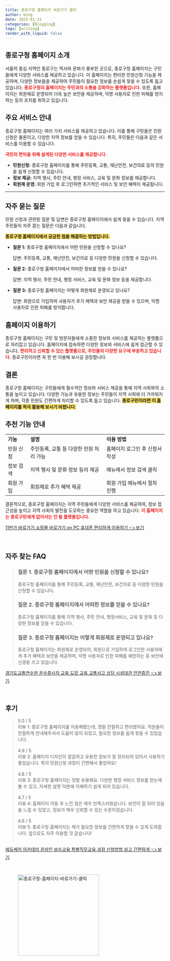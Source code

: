 ```yaml
---
title: 종로구청 홈페이지 바로가기 클릭
author: bing
date: 2025-01-31
categories: [Blogging]
tags: [writing]
render_with_liquid: false
---
```



<h2 id='종로구청 홈페이지 소개'>종로구청 홈페이지 소개</h2>

<p>서울의 중심 지역인 종로구는 역사와 문화가 풍부한 곳으로, 종로구청 홈페이지는 구민들에게 다양한 서비스를 제공하고 있습니다. 이 홈페이지는 편리한 민원신청 기능을 제공하며, 다양한 정보들을 제공하여 주민들이 필요한 정보를 손쉽게 찾을 수 있도록 돕고 있습니다. <b><span style="color: #ee2323;">종로구청의 홈페이지는 주민과의 소통을 강화하는 플랫폼입니다.</span></b> 또한, 홈페이지는 회원제로 운영되어 더욱 높은 보안을 제공하며, 익명 사용자로 인한 피해를 방지하는 등의 조치를 취하고 있습니다.</p>

<h2 id='주요 서비스 안내'>주요 서비스 안내</h2>

<p>종로구청 홈페이지는 여러 가지 서비스를 제공하고 있습니다. 이를 통해 구민들은 민원신청은 물론이고, 다양한 지역 정보를 얻을 수 있습니다. 특히, 주민들은 다음과 같은 서비스를 이용할 수 있습니다. </p>

<p><b><span style="color: #ee2323;">국민의 편익을 위해 설계된 다양한 서비스를 제공합니다.</span></b></p>

<ul>
    <li><b>민원신청:</b> 종로구청 홈페이지를 통해 주민등록, 교통, 재난안전, 보건의료 등의 민원을 쉽게 신청할 수 있습니다.</li>
    <li><b>정보 제공:</b> 지역 행사, 주민 안내, 행정 서비스, 교육 및 문화 정보를 제공합니다.</li>
    <li><b>회원제 운영:</b> 회원 가입 후 로그인하면 추가적인 서비스 및 보안 혜택이 제공됩니다.</li>
</ul>

<hr />

<h2 id='자주 묻는 질문'>자주 묻는 질문</h2>

<p>민원 신청과 관련된 질문 및 답변은 종로구청 홈페이지에서 쉽게 찾을 수 있습니다. 지역 주민들이 자주 묻는 질문은 다음과 같습니다.</p>

<p><b><span style="background-color: #ffe066;">종로구청 홈페이지에서 궁금한 점을 해결하는 방법입니다.</span></b></p>

<ul>
    <li><b>질문 1:</b> 종로구청 홈페이지에서 어떤 민원을 신청할 수 있나요? 
        <p>답변: 주민등록, 교통, 재난안전, 보건의료 등 다양한 민원을 신청할 수 있습니다.</p>
    </li>
    <li><b>질문 2:</b> 종로구청 홈페이지에서 어떠한 정보를 얻을 수 있나요? 
        <p>답변: 지역 행사, 주민 안내, 행정 서비스, 교육 및 문화 정보 등을 제공합니다.</p>
    </li>
    <li><b>질문 3:</b> 종로구청 홈페이지는 어떻게 회원제로 운영되고 있나요? 
        <p>답변: 회원으로 가입하여 사용자가 추가 헤택과 보안 제공을 받을 수 있으며, 익명 사용자로 인한 피해를 방지합니다.</p>
    </li>
</ul>

<h2 id='홈페이지 이용하기'>홈페이지 이용하기</h2>

<p>종로구청 홈페이지는 구민 및 방문자들에게 소중한 정보와 서비스를 제공하는 플랫폼으로 자리잡고 있습니다. 홈페이지에 접속하면 다양한 정보와 서비스에 쉽게 접근할 수 있습니다. <b><span style="color: #ee2323;">편리하고 신뢰할 수 있는 플랫폼으로, 주민들의 다양한 요구에 부응하고 있습니다.</span></b> 종로구민이라면 꼭 한 번 이용해 보시길 권장합니다.</p>

<h2 id='결론'>결론</h2>

<p>종로구청 홈페이지는 구민들에게 필수적인 정보와 서비스 제공을 통해 지역 사회와의 소통을 높이고 있습니다. 다양한 기능과 유용한 정보는 주민들이 지역 사회에 더 가까워지게 하며, 각종 민원도 간편하게 처리할 수 있도록 돕고 있습니다. <b><span style="background-color: #ffe066;">종로구민이라면 이 홈페이지를 적극 활용해 보시기 바랍니다.</span></b></p>

<h2 id='추천 기능 안내'>추천 기능 안내</h2>

<table>
    <tr>
        <td><b>기능</b></td>
        <td><b>설명</b></td>
        <td><b>이용 방법</b></td>
    </tr>
    <tr>
        <td>민원 신청</td>
        <td>주민등록, 교통 등 다양한 민원 처리 가능</td>
        <td>홈페이지 로그인 후 신청서 작성</td>
    </tr>
    <tr>
        <td>정보 검색</td>
        <td>지역 행사 및 문화 정보 등의 제공</td>
        <td>메뉴에서 정보 검색 클릭</td>
    </tr>
    <tr>
        <td>회원 가입</td>
        <td>회원제로 추가 혜택 제공</td>
        <td>회원 가입 메뉴에서 절차 진행</td>
    </tr>
</table>

<p>결론적으로, 종로구청 홈페이지는 지역 주민들에게 다양한 서비스를 제공하여, 정보 접근성을 높이고 지역 사회의 발전을 도모하는 중요한 역할을 하고 있습니다. <b><span style="color: #ee2323;">이 홈페이지는 종로구민에게 없어서는 안 될 플랫폼입니다.</span></b></p>


<p><a class="click-button" title="11번가 바로가기 쇼핑몰 바로가기 on PC 휴대폰 편리하게 이용하기" href="https://yellowplanner.github.io/posts/11%EB%B2%88%EA%B0%80-%EB%B0%94%EB%A1%9C%EA%B0%80%EA%B8%B0-%EC%87%BC%ED%95%91%EB%AA%B0-%EB%B0%94%EB%A1%9C%EA%B0%80%EA%B8%B0-on-PC-%ED%9C%B4%EB%8C%80%ED%8F%B0-%ED%8E%B8%EB%A6%AC%ED%95%98%EA%B2%8C-%EC%9D%B4%EC%9A%A9%ED%95%98%EA%B8%B0/" rel="dofollow">11번가 바로가기 쇼핑몰 바로가기 on PC 휴대폰 편리하게 이용하기 👈 보기</a></p><br>
<h2 id='자주_찾는_FAQ'>자주 찾는 FAQ</h2>
<div itemscope="" itemtype="https://schema.org/FAQPage"> 
<blockquote> 
<div itemscope="" itemprop="mainEntity" itemtype="https://schema.org/Question"> 
<h3 itemprop="name">질문 1. 종로구청 홈페이지에서 어떤 민원을 신청할 수 있나요?</h3> 
<div itemscope="" itemprop="acceptedAnswer" itemtype="https://schema.org/Answer"> 
<span itemprop="text"> 
<p>종로구청 홈페이지를 통해 주민등록, 교통, 재난안전, 보건의료 등 다양한 민원을 신청할 수 있습니다.</p> 
</span> 
</div> 
</div> 

<div itemscope="" itemprop="mainEntity" itemtype="https://schema.org/Question"> 
<h3 itemprop="name">질문 2. 종로구청 홈페이지에서 어떠한 정보를 얻을 수 있나요?</h3> 
<div itemscope="" itemprop="acceptedAnswer" itemtype="https://schema.org/Answer"> 
<span itemprop="text"> 
<p>종로구청 홈페이지를 통해 지역 행사, 주민 안내, 행정서비스, 교육 및 문화 등 다양한 정보를 얻을 수 있습니다.</p> 
</span> 
</div> 
</div> 

<div itemscope="" itemprop="mainEntity" itemtype="https://schema.org/Question"> 
<h3 itemprop="name">질문 3. 종로구청 홈페이지는 어떻게 회원제로 운영되고 있나요?</h3> 
<div itemscope="" itemprop="acceptedAnswer" itemtype="https://schema.org/Answer"> 
<span itemprop="text"> 
<p>종로구청 홈페이지는 회원제로 운영되어, 회원으로 가입하여 로그인한 사용자에게 추가 혜택과 보안을 제공하며, 익명 사용자로 인한 피해를 예방하는 등 보안에 신경을 쓰고 있습니다.</p> 
</span> 
</div> 
</div> 
</blockquote> 
</div>
<p><a class="click-button" title="경기도교통연수원 운수종사자 교육 도민 교육 교통사고 상담 시설대관 안전증진" href="https://yellowplanner.github.io/posts/%EA%B2%BD%EA%B8%B0%EB%8F%84%EA%B5%90%ED%86%B5%EC%97%B0%EC%88%98%EC%9B%90-%EC%9A%B4%EC%88%98%EC%A2%85%EC%82%AC%EC%9E%90-%EA%B5%90%EC%9C%A1-%EB%8F%84%EB%AF%BC-%EA%B5%90%EC%9C%A1-%EA%B5%90%ED%86%B5%EC%82%AC%EA%B3%A0-%EC%83%81%EB%8B%B4-%EC%8B%9C%EC%84%A4%EB%8C%80%EA%B4%80-%EC%95%88%EC%A0%84%EC%A6%9D%EC%A7%84/" rel="dofollow">경기도교통연수원 운수종사자 교육 도민 교육 교통사고 상담 시설대관 안전증진 👈 보기</a></p><br>
<h2 id='후기'>후기</h2>
<div itemscope itemtype="https://schema.org/Product">
  <blockquote>
  <div itemprop="review" itemscope itemtype="https://schema.org/Review">
      <div itemprop="reviewRating" itemscope itemtype="https://schema.org/Rating"> <span itemprop="ratingValue">5.0</span> / <span itemprop="bestRating">5</span> </div>
      <span itemprop="reviewBody">리뷰 1: 종로구청 홈페이지를 이용해봤는데, 정말 친절하고 편리했어요. 직원들이 친절하게 안내해주셔서 도움이 많이 되었고, 필요한 정보를 쉽게 찾을 수 있었습니다.</span>
  </div>
  <br>
  <div itemprop="review" itemscope itemtype="https://schema.org/Review">
      <div itemprop="reviewRating" itemscope itemtype="https://schema.org/Rating"> <span itemprop="ratingValue">4.9</span> / <span itemprop="bestRating">5</span> </div>
      <span itemprop="reviewBody">리뷰 2: 홈페이지 디자인이 깔끔하고 유용한 정보가 잘 정리되어 있어서 사용하기 좋았습니다. 특히 민원신청 과정이 간편해서 좋았어요!</span>
  </div>
  <br>
  <div itemprop="review" itemscope itemtype="https://schema.org/Review">
      <div itemprop="reviewRating" itemscope itemtype="https://schema.org/Rating"> <span itemprop="ratingValue">4.8</span> / <span itemprop="bestRating">5</span> </div>
      <span itemprop="reviewBody">리뷰 3: 종로구청 홈페이지는 정말 유용해요. 다양한 행정 서비스 정보를 한눈에 볼 수 있고, 자세한 설명 덕분에 이해하기 쉽게 되어 있습니다.</span>
  </div>
  <br>
  <div itemprop="review" itemscope itemtype="https://schema.org/Review">
      <div itemprop="reviewRating" itemscope itemtype="https://schema.org/Rating"> <span itemprop="ratingValue">4.7</span> / <span itemprop="bestRating">5</span> </div>
      <span itemprop="reviewBody">리뷰 4: 홈페이지 이용 후 느낀 점은 매우 만족스러웠습니다. 보안이 잘 되어 있음을 느낄 수 있었고, 정보가 매우 신뢰할 수 있는 수준이었습니다.</span>
  </div>
  <br>
  <div itemprop="review" itemscope itemtype="https://schema.org/Review">
      <div itemprop="reviewRating" itemscope itemtype="https://schema.org/Rating"> <span itemprop="ratingValue">4.6</span> / <span itemprop="bestRating">5</span> </div>
      <span itemprop="reviewBody">리뷰 5: 종로구청 홈페이지는 제가 필요한 정보를 간편하게 찾을 수 있게 도와줍니다. 앞으로도 자주 이용할 것 같습니다!</span>
  </div>
  <br>
  </blockquote>
</div>
<p><a class="click-button" title="에듀케어 아카데미 온라인 보수교육 특별직무교육 과정 신청방법 쉽고 간편하게" href="https://yellowplanner.github.io/posts/%EC%97%90%EB%93%80%EC%BC%80%EC%96%B4-%EC%95%84%EC%B9%B4%EB%8D%B0%EB%AF%B8-%EC%98%A8%EB%9D%BC%EC%9D%B8-%EB%B3%B4%EC%88%98%EA%B5%90%EC%9C%A1-%ED%8A%B9%EB%B3%84%EC%A7%81%EB%AC%B4%EA%B5%90%EC%9C%A1-%EA%B3%BC%EC%A0%95-%EC%8B%A0%EC%B2%AD%EB%B0%A9%EB%B2%95-%EC%89%BD%EA%B3%A0-%EA%B0%84%ED%8E%B8%ED%95%98%EA%B2%8C/" rel="dofollow">에듀케어 아카데미 온라인 보수교육 특별직무교육 과정 신청방법 쉽고 간편하게 👈 보기</a></p><br>
<figure class="image"><img src="https://yellowplanner.github.io/assets/img/thumbnail/종로구청-홈페이지-바로가기-클릭.webp" alt="종로구청-홈페이지-바로가기-클릭" width="256" height="256"></figure>